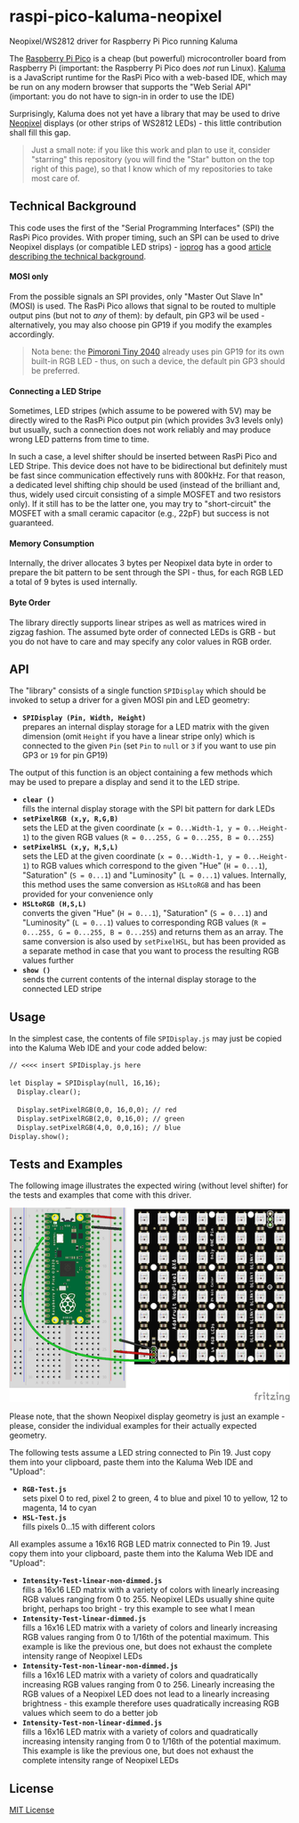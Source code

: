 # raspi-pico-kaluma-neopixel #

Neopixel/WS2812 driver for Raspberry Pi Pico running Kaluma

The [Raspberry Pi Pico](https://www.raspberrypi.com/products/raspberry-pi-pico/) is a cheap (but powerful) microcontroller board from Raspberry Pi (important: the Raspberry Pi Pico does _not_ run Linux). [Kaluma](https://kaluma.io/) is a JavaScript runtime for the RasPi Pico with a web-based IDE, which may be run on any modern browser that supports the "Web Serial API" (important: you do not have to sign-in in order to use the IDE)

Surprisingly, Kaluma does not yet have a library that may be used to drive [Neopixel](https://learn.adafruit.com/adafruit-neopixel-uberguide/the-magic-of-neopixels) displays (or other strips of WS2812 LEDs) - this little contribution shall fill this gap.

> Just a small note: if you like this work and plan to use it, consider "starring" this repository (you will find the "Star" button on the top right of this page), so that I know which of my repositories to take most care of.

## Technical Background ##

This code uses the first of the "Serial Programming Interfaces" (SPI) the RasPi Pico provides. With proper timing, such an SPI can be used to drive Neopixel displays (or compatible LED strips) - [ioprog](https://ioprog.com/) has a good [article describing the technical background](https://ioprog.com/2016/04/09/stm32f042-driving-a-ws2812b-using-spi/).

#### MOSI only ####

From the possible signals an SPI provides, only "Master Out Slave In" (MOSI) is used. The RasPi Pico allows that signal to be routed to multiple output pins (but not to _any_ of them): by default, pin GP3 wil be used - alternatively, you may also choose pin GP19 if you modify the examples accordingly.

> Nota bene: the [Pimoroni Tiny 2040](https://shop.pimoroni.com/products/tiny-2040) already uses pin GP19 for its own built-in RGB LED - thus, on such a device, the default pin GP3 should be preferred.

#### Connecting a LED Stripe ####

Sometimes, LED stripes (which assume to be powered with 5V) may be directly wired to the RasPi Pico output pin (which provides 3v3 levels only) but usually, such a connection does not work reliably and may produce wrong LED patterns from time to time.

In such a case, a level shifter should be inserted between RasPi Pico and LED Stripe. This device does not have to be bidirectional but definitely must be fast since communication effectively runs with 800kHz. For that reason, a dedicated level shifting chip should be used (instead of the brilliant and, thus, widely used circuit consisting of a simple MOSFET and two resistors only). If it still has to be the latter one, you may try to "short-circuit" the MOSFET with a small ceramic capacitor (e.g., 22pF) but success is not guaranteed.

#### Memory Consumption ####

Internally, the driver allocates 3 bytes per Neopixel data byte in order to prepare the bit pattern to be sent through the SPI - thus, for each RGB LED a total of 9 bytes is used internally.

#### Byte Order ####

The library directly supports linear stripes as well as matrices wired in zigzag fashion. The assumed byte order of connected LEDs is GRB - but you do not have to care and may specify any color values in RGB order.

## API ##

The "library" consists of a single function `SPIDisplay` which should be invoked to setup a driver for a given MOSI pin and LED geometry: 

* **`SPIDisplay (Pin, Width, Height)`**<br>prepares an internal display storage for a LED matrix with the given dimension (omit `Height` if you have a linear stripe only) which is connected to the given `Pin` (set `Pin` to `null` or `3` if you want to use pin GP3 or `19` for pin GP19)

The output of this function is an object containing a few methods which may be used to prepare a display and send it to the LED stripe.

* **`clear ()`**<br>fills the internal display storage with the SPI bit pattern for dark LEDs
* **`setPixelRGB (x,y, R,G,B)`**<br>sets the LED at the given coordinate (`x = 0...Width-1, y = 0...Height-1`) to the given RGB values (`R = 0...255, G = 0...255, B = 0...255`)
* **`setPixelHSL (x,y, H,S,L)`**<br>sets the LED at the given coordinate (`x = 0...Width-1, y = 0...Height-1`) to RGB values which correspond to the given "Hue" (`H = 0...1`), "Saturation" (`S = 0...1`) and "Luminosity" (`L = 0...1`) values. Internally, this method uses the same conversion as `HSLtoRGB` and has been provided for your convenience only
* **`HSLtoRGB (H,S,L)`**<br>converts the given "Hue" (`H = 0...1`), "Saturation" (`S = 0...1`) and "Luminosity" (`L = 0...1`) values to corresponding RGB values (`R = 0...255, G = 0...255, B = 0...255`) and returns them as an array. The same conversion is also used by `setPixelHSL`, but has been provided as a separate method in case that you want to process the resulting RGB values further
* **`show ()`**<br>sends the current contents of the internal display storage to the connected LED stripe

## Usage ##

In the simplest case, the contents of file `SPIDisplay.js` may just be copied into the Kaluma Web IDE and your code added below:

```
// <<<< insert SPIDisplay.js here

let Display = SPIDisplay(null, 16,16);
  Display.clear();

  Display.setPixelRGB(0,0, 16,0,0); // red
  Display.setPixelRGB(2,0, 0,16,0); // green
  Display.setPixelRGB(4,0, 0,0,16); // blue
Display.show();
```

## Tests and Examples ##

The following image illustrates the expected wiring (without level shifter) for the tests and examples that come with this driver.

![](RasPi-Pico-with-Neopixel-Matrix_bb.png)

Please note, that the shown Neopixel display geometry is just an example - please, consider the individual examples for their actually expected geometry.

The following tests assume a LED string connected to Pin 19. Just copy them into your clipboard, paste them into the Kaluma Web IDE and "Upload":

* **`RGB-Test.js`**<br>sets pixel 0 to red, pixel 2 to green, 4 to blue and pixel 10 to yellow, 12 to magenta, 14 to cyan
* **`HSL-Test.js`**<br>fills pixels 0...15 with different colors

All examples assume a 16x16 RGB LED matrix connected to Pin 19. Just copy them into your clipboard, paste them into the Kaluma Web IDE and "Upload":

* **`Intensity-Test-linear-non-dimmed.js`**<br>fills a 16x16 LED matrix with a variety of colors with linearly increasing RGB values ranging from 0 to 255. Neopixel LEDs usually shine quite bright, perhaps too bright - try this example to see what I mean
* **`Intensity-Test-linear-dimmed.js`**<br>fills a 16x16 LED matrix with a variety of colors and linearly increasing RGB values ranging from 0 to 1/16th of the potential maximum. This example is like the previous one, but does not exhaust the complete intensity range of Neopixel LEDs
* **`Intensity-Test-non-linear-non-dimmed.js`**<br>fills a 16x16 LED matrix with a variety of colors and quadratically increasing RGB values ranging from 0 to 256. Linearly increasing the RGB values of a Neopixel LED does not lead to a linearly increasing brightness - this example therefore uses quadratically increasing RGB values which seem to do a better job
* **`Intensity-Test-non-linear-dimmed.js`**<br>fills a 16x16 LED matrix with a variety of colors and quadratically increasing intensity ranging from 0 to 1/16th of the potential maximum. This example is like the previous one, but does not exhaust the complete intensity range of Neopixel LEDs

## License ##

[MIT License](LICENSE.md)
